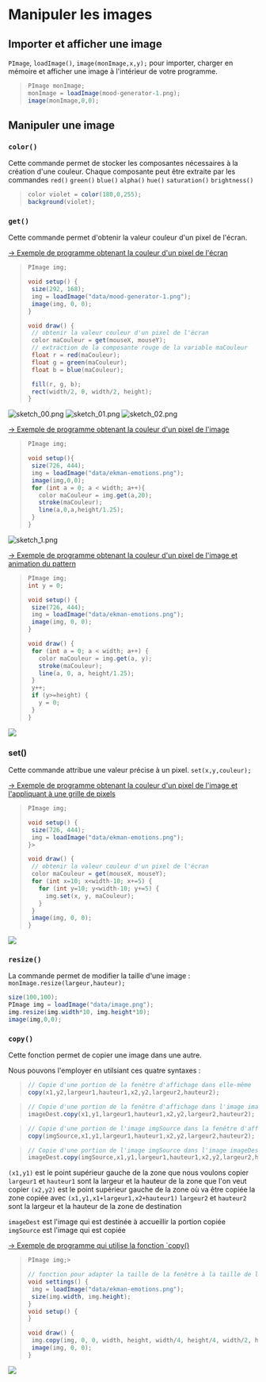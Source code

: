 # Manipuler les images

## Importer et afficher une image

`PImage`, `loadImage()`, `image(monImage,x,y);` pour importer, charger en mémoire et afficher une image à l'intérieur de votre programme.

>```java
>PImage monImage;
>monImage = loadImage(mood-generator-1.png);
>image(monImage,0,0);
>```

## Manipuler une image

### `color()` 
Cette commande permet de stocker les composantes nécessaires à la création d'une couleur.
Chaque composante peut être extraite par les commandes `red()` `green()` `blue()` `alpha()` `hue()` `saturation()` `brightness()`

>```java
>color violet = color(180,0,255);
>background(violet);
>```

### `get()`
Cette commande permet d'obtenir la valeur couleur d'un pixel de l'écran.

[→ Exemple de programme obtenant la couleur d'un pixel de l'écran](sketch_1)
>```java
>PImage img;
>
>void setup() {
>  size(292, 168);
>  img = loadImage("data/mood-generator-1.png");
>  image(img, 0, 0);
>}
>
>void draw() {
>  // obtenir la valeur couleur d'un pixel de l'écran
>  color maCouleur = get(mouseX, mouseY);
>  // extraction de la composante rouge de la variable maCouleur
>  float r = red(maCouleur);
>  float g = green(maCouleur);
>  float b = blue(maCouleur);
>
>  fill(r, g, b);
>  rect(width/2, 0, width/2, height);
>}
>```

![sketch_00.png](sketch_0/overview/sketch_00.png)
![sketch_01.png](sketch_0/overview/sketch_01.png)
![sketch_02.png](sketch_0/overview/sketch_02.png)

[→ Exemple de programme obtenant la couleur d'un pixel de l'image](sketch_1)
>```java
>PImage img;
>
>void setup(){
>  size(726, 444);
>  img = loadImage("data/ekman-emotions.png");
>  image(img,0,0);
>  for (int a = 0; a < width; a++){
>    color maCouleur = img.get(a,20);
>    stroke(maCouleur);
>    line(a,0,a,height/1.25);
>  }
>}
>```
![sketch_1.png](sketch_1/overview/sketch_1.png)

[→ Exemple de programme obtenant la couleur d'un pixel de l'image et animation du pattern](sketch_2)
>```java
>PImage img;
>int y = 0;
>
>void setup() {
>  size(726, 444);
>  img = loadImage("data/ekman-emotions.png");
>  image(img, 0, 0);
>}
>
>void draw() {
>  for (int a = 0; a < width; a++) {
>    color maCouleur = img.get(a, y);
>    stroke(maCouleur);
>    line(a, 0, a, height/1.25);
>  }
>  y++;
>  if (y>=height) {
>    y = 0;
>  }
>}
>```

<img src="sketch_2/overview/sketch_2.gif?raw=true">

### set()
Cette commande attribue une valeur précise à un pixel.
`set(x,y,couleur);`

[→ Exemple de programme obtenant la couleur d'un pixel de l'image et l'appliquant à une grille de pixels](sketch_3)
>```java
>PImage img;
>
>void setup() {
>  size(726, 444);
>  img = loadImage("data/ekman-emotions.png");
>}>
>
>void draw() {
>  // obtenir la valeur couleur d'un pixel de l'écran
>  color maCouleur = get(mouseX, mouseY);
>  for (int x=10; x<width-10; x+=5) {
>    for (int y=10; y<width-10; y+=5) {
>      img.set(x, y, maCouleur);
>    }
>  }
>  image(img, 0, 0);
>}
>```

<img src="sketch_3/overview/sketch_3.png">

### `resize()`
La commande permet de modifier la taille d'une image :
`monImage.resize(largeur,hauteur);`

```java
size(100,100);
PImage img = loadImage("data/image.png");
img.resize(img.width*10, img.height*10);
image(img,0,0);
```

### `copy()`
Cette fonction permet de copier une image dans une autre.

Nous pouvons l'employer en utilsiant ces quatre syntaxes :

>```java
>// Copie d'une portion de la fenêtre d'affichage dans elle-même
>copy(x1,y2,largeur1,hauteur1,x2,y2,largeur2,hauteur2);
>````

>```java
>// Copie d'une portion de la fenêtre d'affichage dans l'image imageDest
>imageDest.copy(x1,y1,largeur1,hauteur1,x2,y2,largeur2,hauteur2);
>````

>```java
>// Copie d'une portion de l'image imgSource dans la fenêtre d'affichage
>copy(imgSource,x1,y1,largeur1,hauteur1,x2,y2,largeur2,hauteur2);
>````

>```java
>// Copie d'une portion de l'image imgSource dans l'image imageDest
>imageDest.copy(imgSource,x1,y1,largeur1,hauteur1,x2,y2,largeur2,hauteur2);
>````

`(x1,y1)` est le point supérieur gauche de la zone que nous voulons copier
`largeur1` et `hauteur1` sont la largeur et la hauteur de la zone que l'on veut copier
`(x2,y2)` est le point supérieur gauche de la zone où va être copiée la zone copiée avec `(x1,y1,x1+largeur1,x2+hauteur1)`
`largeur2` et `hauteur2` sont la largeur et la hauteur de la zone de destination

`imageDest` est l'image qui est destinée à accueillir la portion copiée
`imgSource` est l'image qui est copiée 

[→ Exemple de programme qui utilise la fonction `copy()](sketch_4)

>```java
>PImage img;>
>
>// fonction pour adapter la taille de la fenêtre à la taille de l'image source
>void settings() {
>  img = loadImage("data/ekman-emotions.png");
>  size(img.width, img.height);
>}
>void setup() {
>}
>
>void draw() {
>  img.copy(img, 0, 0, width, height, width/4, height/4, width/2, height/2);
>  image(img, 0, 0);
>}
>```

<img src="sketch_4/overview/sketch_4.png">

